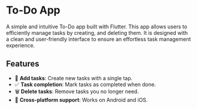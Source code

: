 # To-Do App
A simple and intuitive To-Do app built with Flutter. This app allows users to efficiently manage tasks by creating, and deleting them. It is designed with a clean and user-friendly interface to ensure an effortless task management experience.

## Features

- 📝 **Add tasks**: Create new tasks with a single tap.
- ✅ **Task completion**: Mark tasks as completed when done.
- 🗑️ **Delete tasks**: Remove tasks you no longer need.
- 📱 **Cross-platform support**: Works on Android and iOS.
